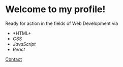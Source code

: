 <h1> Welcome to my profile! </h1>

Ready for action in the fields of Web Development via 
- *HTML+
- *CSS*
- *JavaScript* 
- *React*

[Contact](raimartontsch@gmail.com)
